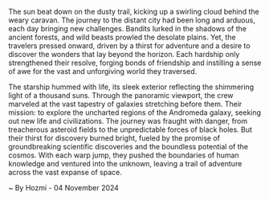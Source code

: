 
The sun beat down on the dusty trail, kicking up a swirling cloud behind the weary caravan.  The journey to the distant city had been long and arduous, each day bringing new challenges. Bandits lurked in the shadows of the ancient forests, and wild beasts prowled the desolate plains. Yet, the travelers pressed onward, driven by a thirst for adventure and a desire to discover the wonders that lay beyond the horizon. Each hardship only strengthened their resolve, forging bonds of friendship and instilling a sense of awe for the vast and unforgiving world they traversed.

The starship hummed with life, its sleek exterior reflecting the shimmering light of a thousand suns. Through the panoramic viewport, the crew marveled at the vast tapestry of galaxies stretching before them. Their mission: to explore the uncharted regions of the Andromeda galaxy, seeking out new life and civilizations. The journey was fraught with danger, from treacherous asteroid fields to the unpredictable forces of black holes. But their thirst for discovery burned bright, fueled by the promise of groundbreaking scientific discoveries and the boundless potential of the cosmos. With each warp jump, they pushed the boundaries of human knowledge and ventured into the unknown, leaving a trail of adventure across the vast expanse of space. 

~ By Hozmi - 04 November 2024
